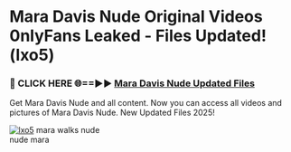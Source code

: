 # Mara Davis Nude Original Videos 0nlyFans Leaked - Files Updated! (lxo5)

<h3>🔴 CLICK HERE 🌐==►► <a href="https://tinyurl.com/52m3yx9h" rel="nofollow">Mara Davis Nude Updated Files</a></h3>

Get Mara Davis Nude and all content. Now you can access all videos and pictures of Mara Davis Nude. New Updated Files 2025!

[![lxo5](https://i.imgur.com/TnHtlc8.gif)](https://tinyurl.com/52m3yx9h)
mara walks nude<br>
nude mara
